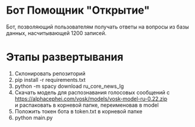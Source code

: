 # Бот Помощник "Открытие" 

Бот, позволяющий пользователям получать ответы на вопросы из базы данных, насчитывающей 1200 записей. 

# Этапы развертывания
1. Склонировать репозиторий 
2. pip install -r requirements.txt 
3. python -m spacy download ru_core_news_lg 
4. Скачать модель для распознавания голосовых сообщений с 
https://alphacephei.com/vosk/models/vosk-model-ru-0.22.zip \
и распаковать в корневой папке, переименовав в model
5. Положить токен бота в token.txt в корневой папке 
6. python main.py 